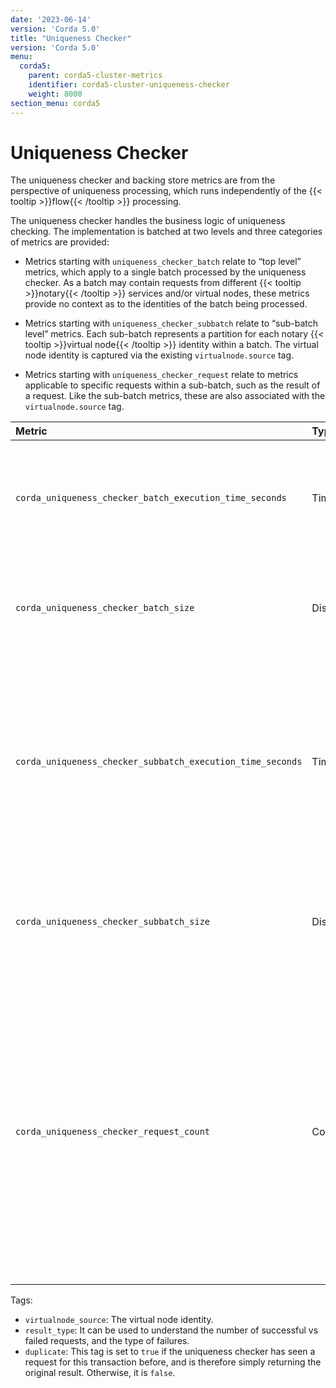 ```yaml
---
date: '2023-06-14'
version: 'Corda 5.0'
title: "Uniqueness Checker"
version: 'Corda 5.0'
menu:
  corda5:
    parent: corda5-cluster-metrics
    identifier: corda5-cluster-uniqueness-checker
    weight: 8000
section_menu: corda5
---
```


# Uniqueness Checker

The uniqueness checker and backing store metrics are from the perspective of uniqueness processing, which runs independently of the {{< tooltip >}}flow{{< /tooltip >}} processing.

The uniqueness checker handles the business logic of uniqueness checking.
The implementation is batched at two levels and three categories of metrics are provided:

* Metrics starting with `uniqueness_checker_batch` relate to “top level” metrics, which apply to a single batch
  processed by the uniqueness checker. As a batch may contain requests from different {{< tooltip >}}notary{{< /tooltip >}} services and/or virtual nodes,
  these metrics provide no context as to the identities of the batch being processed.

* Metrics starting with `uniqueness_checker_subbatch` relate to “sub-batch level” metrics. Each sub-batch represents
  a partition for each notary {{< tooltip >}}virtual node{{< /tooltip >}} identity within a batch. The virtual node identity is captured via the existing `virtualnode.source` tag.

* Metrics starting with `uniqueness_checker_request` relate to metrics applicable to specific requests within a sub-batch,
  such as the result of a request. Like the sub-batch metrics, these are also associated with the `virtualnode.source` tag.

<style>
table th:first-of-type {
    width: 25%;
}
table th:nth-of-type(2) {
    width: 10%;
}
table th:nth-of-type(3) {
    width: 20%;
}
table th:nth-of-type(4) {
    width: 45%;
}
</style>

| Metric | Type | Tags | Description |
| :----------- | :----------- | :----------- | :----------- |
| `corda_uniqueness_checker_batch_execution_time_seconds` | Timer | None | The overall time for the uniqueness checker to process a batch, inclusive of all sub-batches. |
| `corda_uniqueness_checker_batch_size` | DistributionSummary | None | The number of requests in a batch processed by the uniqueness checker. |
| `corda_uniqueness_checker_subbatch_execution_time_seconds` | Timer | <ul><li>`virtualnode_source`</li></ul> | The time for the uniqueness checker to process a sub-batch, that is, a partition of a batch segregated by notary virtual node {{< tooltip >}}holding identity{{< /tooltip >}}. |
| `corda_uniqueness_checker_subbatch_size` | DistributionSummary | <ul><li>`virtualnode_source`</li></ul> | The number of requests in a sub-batch processed by the uniqueness checker. |
| `corda_uniqueness_checker_request_count` | Counter | <ul><li>`virtualnode_source`</li><li>`result_type`</li><li>`duplicate`</li></ul> | A count of the number of requests processed. On its own this simply duplicates information that is already captured at the batch and sub-batch levels, but the tags can be used to provide additional context not available in the other metrics. |

Tags:
* `virtualnode_source`: The virtual node identity.
* `result_type`: It can be used to understand the number of successful vs failed requests, and the type of failures.
* `duplicate`: This tag is set to `true` if the uniqueness checker has seen a request for this transaction before, and is therefore simply returning the original result. Otherwise, it is `false`.
